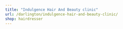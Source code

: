```yaml
---
title: "Indulgence Hair And Beauty clinic"
url: /darlington/indulgence-hair-and-beauty-clinic/
shop: hairdresser
---
```

